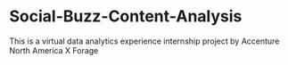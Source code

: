 # Social-Buzz-Content-Analysis
This is a virtual data analytics experience internship project by Accenture North America X Forage

